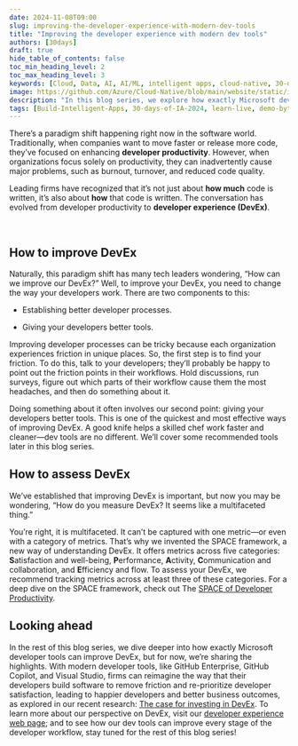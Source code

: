 ```yaml
---
date: 2024-11-08T09:00
slug: improving-the-developer-experience-with-modern-dev-tools
title: "Improving the developer experience with modern dev tools"
authors: [30days]
draft: true
hide_table_of_contents: false
toc_min_heading_level: 2
toc_max_heading_level: 3
keywords: [Cloud, Data, AI, AI/ML, intelligent apps, cloud-native, 30-days-2024, 30-days, enterprise apps, digital experiences, app modernization, serverless, ai apps]
image: https://github.com/Azure/Cloud-Native/blob/main/website/static/img/ogImage.png
description: "In this blog series, we explore how exactly Microsoft developer tools can improve DevEx." 
tags: [Build-Intelligent-Apps, 30-days-of-IA-2024, learn-live, demo-bytes, community-gallery, azure-kubernetes-service, azure-functions, azure-openai, azure-container-apps, azure-cosmos-db, github-copilot, github-codespaces, github-actions]
---
```


<head> 
  <meta property="og:url" content="https://azure.github.io/cloud-native/improving-the-developer-experience-with-modern-dev-tools"/>
  <meta property="og:type" content="website"/>
  <meta property="og:title" content="**Build Intelligent Apps | AI Apps on Azure"/>
  <meta property="og:description" content="In this blog series, we explore how exactly Microsoft developer tools can improve DevEx."/>
  <meta property="og:image" content="https://github.com/Azure/Cloud-Native/blob/main/website/static/img/ogImage.png"/>
  <meta name="twitter:url" content="https://azure.github.io/Cloud-Native/improving-the-developer-experience-with-modern-dev-tools" />
  <meta name="twitter:title" content="**Build Intelligent Apps | AI Apps on Azure" />
  <meta name="twitter:description" content="In this blog series, we explore how exactly Microsoft developer tools can improve DevEx." />
  <meta name="twitter:image" content="https://azure.github.io/Cloud-Native/img/ogImage.png" />
  <meta name="twitter:card" content="summary_large_image" />
  <meta name="twitter:creator" content="@devanshidiaries" />
  <link rel="canonical" href="https://azure.github.io/Cloud-Native/improving-the-developer-experience-with-modern-dev-tools" />
</head>

<!-- End METADATA -->
There’s a paradigm shift happening right now in the software world. Traditionally, when companies want to move faster or release more code, they’ve focused on enhancing **developer productivity**. However, when organizations focus solely on productivity, they can inadvertently cause major problems, such as burnout, turnover, and reduced code quality.  

Leading firms have recognized that it’s not just about **how much** code is written, it’s also about **how** that code is written. The conversation has evolved from developer productivity to **developer experience (DevEx)**.  

  

## How to improve DevEx

Naturally, this paradigm shift has many tech leaders wondering, “How can we improve our DevEx?” Well, to improve your DevEx, you need to change the way your developers work. There are two components to this: 

- Establishing better developer processes.  

- Giving your developers better tools. 

Improving developer processes can be tricky because each organization experiences friction in unique places. So, the first step is to find your friction. To do this, talk to your developers; they’ll probably be happy to point out the friction points in their workflows. Hold discussions, run surveys, figure out which parts of their workflow cause them the most headaches, and then do something about it.  

Doing something about it often involves our second point: giving your developers better tools. This is one of the quickest and most effective ways of improving DevEx. A good knife helps a skilled chef work faster and cleaner—dev tools are no different. We’ll cover some recommended tools later in this blog series. 

## How to assess DevEx

We’ve established that improving DevEx is important, but now you may be wondering, “How do you measure DevEx? It seems like a multifaceted thing.” 

You’re right, it is multifaceted. It can’t be captured with one metric—or even with a category of metrics. That’s why we invented the SPACE framework, a new way of understanding DevEx. It offers metrics across five categories: **S**atisfaction and well-being, **P**erformance, **A**ctivity, **C**ommunication and collaboration, and **E**fficiency and flow. To assess your DevEx, we recommend tracking metrics across at least three of these categories. For a deep dive on the SPACE framework, check out The [SPACE of Developer Productivity](https://queue.acm.org/detail.cfm?id=3454124).  

## Looking ahead

In the rest of this blog series, we dive deeper into how exactly Microsoft developer tools can improve DevEx, but for now, we’re sharing the highlights. With modern developer tools, like GitHub Enterprise, GitHub Copilot, and Visual Studio, firms can reimagine the way that their developers build software to remove friction and re-prioritize developer satisfaction, leading to happier developers and better business outcomes, as explored in our recent research: [The case for investing in DevEx](https://azure.microsoft.com/blog/quantifying-the-impact-of-developer-experience/?ocid=biafy25h1_30daysofia_webpage_azuremktg). To learn more about our perspective on DevEx, visit our [developer experience web page](https://developer.microsoft.com/developer-experience?ocid=biafy25h1_30daysofia_webpage_azuremktg); and to see how our dev tools can improve every stage of the developer workflow, stay tuned for the rest of this blog series! 

 
 